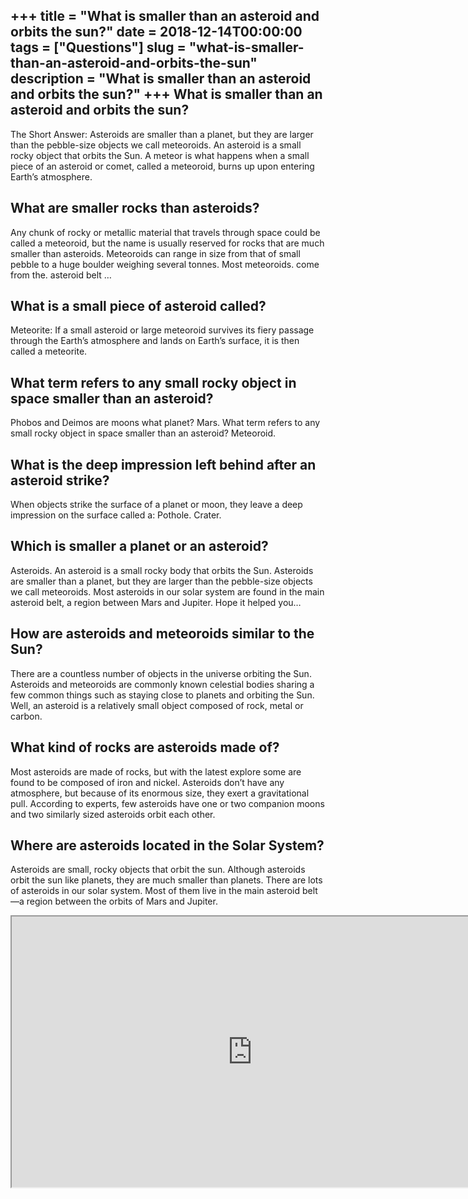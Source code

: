+++
title = "What is smaller than an asteroid and orbits the sun?"
date = 2018-12-14T00:00:00
tags = ["Questions"]
slug = "what-is-smaller-than-an-asteroid-and-orbits-the-sun"
description = "What is smaller than an asteroid and orbits the sun?"
+++
What is smaller than an asteroid and orbits the sun?
----------------------------------------------------

The Short Answer: Asteroids are smaller than a planet, but they are larger than the pebble-size objects we call meteoroids. An asteroid is a small rocky object that orbits the Sun. A meteor is what happens when a small piece of an asteroid or comet, called a meteoroid, burns up upon entering Earth’s atmosphere.

What are smaller rocks than asteroids?
--------------------------------------

Any chunk of rocky or metallic material that travels through space could be called a meteoroid, but the name is usually reserved for rocks that are much smaller than asteroids. Meteoroids can range in size from that of small pebble to a huge boulder weighing several tonnes. Most meteoroids. come from the. asteroid belt …

What is a small piece of asteroid called?
-----------------------------------------

Meteorite: If a small asteroid or large meteoroid survives its fiery passage through the Earth’s atmosphere and lands on Earth’s surface, it is then called a meteorite.

What term refers to any small rocky object in space smaller than an asteroid?
-----------------------------------------------------------------------------

Phobos and Deimos are moons what planet? Mars. What term refers to any small rocky object in space smaller than an asteroid? Meteoroid.

What is the deep impression left behind after an asteroid strike?
-----------------------------------------------------------------

When objects strike the surface of a planet or moon, they leave a deep impression on the surface called a: Pothole. Crater.

Which is smaller a planet or an asteroid?
-----------------------------------------

Asteroids. An asteroid is a small rocky body that orbits the Sun. Asteroids are smaller than a planet, but they are larger than the pebble-size objects we call meteoroids. Most asteroids in our solar system are found in the main asteroid belt, a region between Mars and Jupiter. Hope it helped you…

How are asteroids and meteoroids similar to the Sun?
----------------------------------------------------

There are a countless number of objects in the universe orbiting the Sun. Asteroids and meteoroids are commonly known celestial bodies sharing a few common things such as staying close to planets and orbiting the Sun. Well, an asteroid is a relatively small object composed of rock, metal or carbon.

What kind of rocks are asteroids made of?
-----------------------------------------

Most asteroids are made of rocks, but with the latest explore some are found to be composed of iron and nickel. Asteroids don’t have any atmosphere, but because of its enormous size, they exert a gravitational pull. According to experts, few asteroids have one or two companion moons and two similarly sized asteroids orbit each other.

Where are asteroids located in the Solar System?
------------------------------------------------

Asteroids are small, rocky objects that orbit the sun. Although asteroids orbit the sun like planets, they are much smaller than planets. There are lots of asteroids in our solar system. Most of them live in the main asteroid belt—a region between the orbits of Mars and Jupiter.

<iframe allow="accelerometer; autoplay; clipboard-write; encrypted-media; gyroscope; picture-in-picture" allowfullscreen="" class="__youtube_prefs__  epyt-is-override  no-lazyload" data-no-lazy="1" data-origheight="433" data-origwidth="770" data-skipgform_ajax_framebjll="" height="433" id="_ytid_58692" loading="lazy" src="https://www.youtube.com/embed/bSkPNMjRRio?enablejsapi=1&autoplay=0&cc_load_policy=0&cc_lang_pref=&iv_load_policy=1&loop=0&modestbranding=0&rel=1&fs=1&playsinline=0&autohide=2&theme=dark&color=red&controls=1&" title="YouTube player" width="770"></iframe>